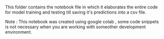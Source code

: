 This folder contains the notebook file in which it elaborates the entire code for model training and testing till saving it's predictions into a csv file.

Note : This notebook was created using google colab , some code snippets is not necessary when you are working with someother development environment. 
